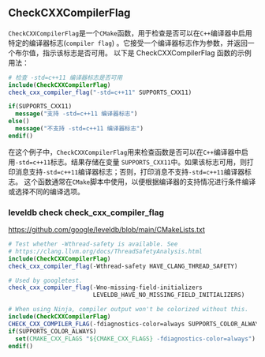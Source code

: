 ## CheckCXXCompilerFlag

`CheckCXXCompilerFlag`是一个`CMake`函数，用于检查是否可以在`C++`编译器中启用特定的编译器标志(`compiler flag`)
。它接受一个编译器标志作为参数，并返回一个布尔值，指示该标志是否可用。
以下是 CheckCXXCompilerFlag 函数的示例用法：

```CMake
# 检查 -std=c++11 编译器标志是否可用
include(CheckCXXCompilerFlag)
check_cxx_compiler_flag("-std=c++11" SUPPORTS_CXX11)

if(SUPPORTS_CXX11)
  message("支持 -std=c++11 编译器标志")
else()
  message("不支持 -std=c++11 编译器标志")
endif()
```

在这个例子中，`CheckCXXCompilerFlag`用来检查函数是否可以在`C++`编译器中启用`-std=c++11`标志。结果存储在变量
`SUPPORTS_CXX11`中。如果该标志可用，则打印消息支持`-std=c++11`编译器标志；否则，打印消息不支持`-std=c++11`编译器标志。
这个函数通常在`CMake`脚本中使用，以便根据编译器的支持情况进行条件编译或选择不同的编译选项。

### leveldb check check_cxx_compiler_flag

https://github.com/google/leveldb/blob/main/CMakeLists.txt

```CMake
# Test whether -Wthread-safety is available. See
# https://clang.llvm.org/docs/ThreadSafetyAnalysis.html
include(CheckCXXCompilerFlag)
check_cxx_compiler_flag(-Wthread-safety HAVE_CLANG_THREAD_SAFETY)

# Used by googletest.
check_cxx_compiler_flag(-Wno-missing-field-initializers
                        LEVELDB_HAVE_NO_MISSING_FIELD_INITIALIZERS)

```

```CMake
# When using Ninja, compiler output won't be colorized without this.
include(CheckCXXCompilerFlag)
CHECK_CXX_COMPILER_FLAG(-fdiagnostics-color=always SUPPORTS_COLOR_ALWAYS)
if(SUPPORTS_COLOR_ALWAYS)
  set(CMAKE_CXX_FLAGS "${CMAKE_CXX_FLAGS} -fdiagnostics-color=always")
endif()
```


